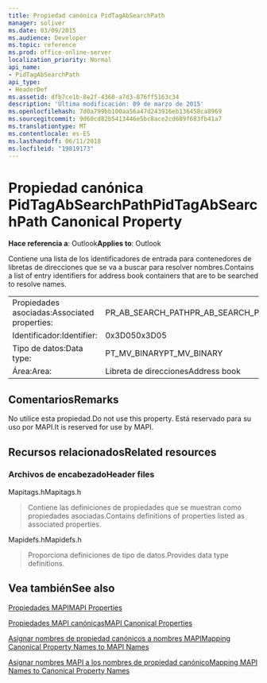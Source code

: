 ```yaml
---
title: Propiedad canónica PidTagAbSearchPath
manager: soliver
ms.date: 03/09/2015
ms.audience: Developer
ms.topic: reference
ms.prod: office-online-server
localization_priority: Normal
api_name:
- PidTagAbSearchPath
api_type:
- HeaderDef
ms.assetid: dfb7ce1b-8e2f-4360-a7d3-876ff5163c34
description: 'Última modificación: 09 de marzo de 2015'
ms.openlocfilehash: 7d0a799bb100aa56a47d243916eb136458ca8969
ms.sourcegitcommit: 9d60cd82b5413446e5bc8ace2cd689f683fb41a7
ms.translationtype: MT
ms.contentlocale: es-ES
ms.lasthandoff: 06/11/2018
ms.locfileid: "19819173"
---
```

# <a name="pidtagabsearchpath-canonical-property"></a><span data-ttu-id="82ccd-103">Propiedad canónica PidTagAbSearchPath</span><span class="sxs-lookup"><span data-stu-id="82ccd-103">PidTagAbSearchPath Canonical Property</span></span>

  
  
<span data-ttu-id="82ccd-104">**Hace referencia a**: Outlook</span><span class="sxs-lookup"><span data-stu-id="82ccd-104">**Applies to**: Outlook</span></span> 
  
<span data-ttu-id="82ccd-105">Contiene una lista de los identificadores de entrada para contenedores de libretas de direcciones que se va a buscar para resolver nombres.</span><span class="sxs-lookup"><span data-stu-id="82ccd-105">Contains a list of entry identifiers for address book containers that are to be searched to resolve names.</span></span> 
  
|||
|:-----|:-----|
|<span data-ttu-id="82ccd-106">Propiedades asociadas:</span><span class="sxs-lookup"><span data-stu-id="82ccd-106">Associated properties:</span></span>  <br/> |<span data-ttu-id="82ccd-107">PR_AB_SEARCH_PATH</span><span class="sxs-lookup"><span data-stu-id="82ccd-107">PR_AB_SEARCH_PATH</span></span>  <br/> |
|<span data-ttu-id="82ccd-108">Identificador:</span><span class="sxs-lookup"><span data-stu-id="82ccd-108">Identifier:</span></span>  <br/> |<span data-ttu-id="82ccd-109">0x3D05</span><span class="sxs-lookup"><span data-stu-id="82ccd-109">0x3D05</span></span>  <br/> |
|<span data-ttu-id="82ccd-110">Tipo de datos:</span><span class="sxs-lookup"><span data-stu-id="82ccd-110">Data type:</span></span>  <br/> |<span data-ttu-id="82ccd-111">PT_MV_BINARY</span><span class="sxs-lookup"><span data-stu-id="82ccd-111">PT_MV_BINARY</span></span>  <br/> |
|<span data-ttu-id="82ccd-112">Área:</span><span class="sxs-lookup"><span data-stu-id="82ccd-112">Area:</span></span>  <br/> |<span data-ttu-id="82ccd-113">Libreta de direcciones</span><span class="sxs-lookup"><span data-stu-id="82ccd-113">Address book</span></span>  <br/> |
   
## <a name="remarks"></a><span data-ttu-id="82ccd-114">Comentarios</span><span class="sxs-lookup"><span data-stu-id="82ccd-114">Remarks</span></span>

<span data-ttu-id="82ccd-115">No utilice esta propiedad.</span><span class="sxs-lookup"><span data-stu-id="82ccd-115">Do not use this property.</span></span> <span data-ttu-id="82ccd-116">Está reservado para su uso por MAPI.</span><span class="sxs-lookup"><span data-stu-id="82ccd-116">It is reserved for use by MAPI.</span></span>
  
## <a name="related-resources"></a><span data-ttu-id="82ccd-117">Recursos relacionados</span><span class="sxs-lookup"><span data-stu-id="82ccd-117">Related resources</span></span>

### <a name="header-files"></a><span data-ttu-id="82ccd-118">Archivos de encabezado</span><span class="sxs-lookup"><span data-stu-id="82ccd-118">Header files</span></span>

<span data-ttu-id="82ccd-119">Mapitags.h</span><span class="sxs-lookup"><span data-stu-id="82ccd-119">Mapitags.h</span></span>
  
> <span data-ttu-id="82ccd-120">Contiene las definiciones de propiedades que se muestran como propiedades asociadas.</span><span class="sxs-lookup"><span data-stu-id="82ccd-120">Contains definitions of properties listed as associated properties.</span></span>
    
<span data-ttu-id="82ccd-121">Mapidefs.h</span><span class="sxs-lookup"><span data-stu-id="82ccd-121">Mapidefs.h</span></span>
  
> <span data-ttu-id="82ccd-122">Proporciona definiciones de tipo de datos.</span><span class="sxs-lookup"><span data-stu-id="82ccd-122">Provides data type definitions.</span></span>
    
## <a name="see-also"></a><span data-ttu-id="82ccd-123">Vea también</span><span class="sxs-lookup"><span data-stu-id="82ccd-123">See also</span></span>



[<span data-ttu-id="82ccd-124">Propiedades MAPI</span><span class="sxs-lookup"><span data-stu-id="82ccd-124">MAPI Properties</span></span>](mapi-properties.md)
  
[<span data-ttu-id="82ccd-125">Propiedades MAPI canónicas</span><span class="sxs-lookup"><span data-stu-id="82ccd-125">MAPI Canonical Properties</span></span>](mapi-canonical-properties.md)
  
[<span data-ttu-id="82ccd-126">Asignar nombres de propiedad canónicos a nombres MAPI</span><span class="sxs-lookup"><span data-stu-id="82ccd-126">Mapping Canonical Property Names to MAPI Names</span></span>](mapping-canonical-property-names-to-mapi-names.md)
  
[<span data-ttu-id="82ccd-127">Asignar nombres MAPI a los nombres de propiedad canónico</span><span class="sxs-lookup"><span data-stu-id="82ccd-127">Mapping MAPI Names to Canonical Property Names</span></span>](mapping-mapi-names-to-canonical-property-names.md)

